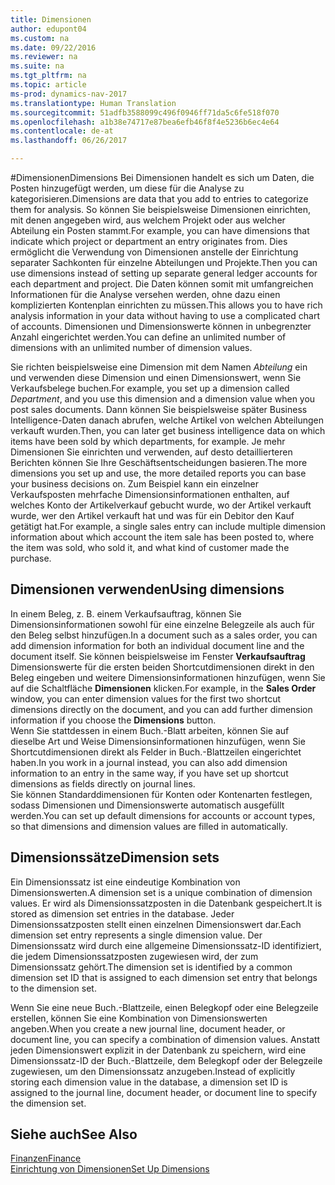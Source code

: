```yaml
---
title: Dimensionen
author: edupont04
ms.custom: na
ms.date: 09/22/2016
ms.reviewer: na
ms.suite: na
ms.tgt_pltfrm: na
ms.topic: article
ms-prod: dynamics-nav-2017
ms.translationtype: Human Translation
ms.sourcegitcommit: 51adfb3588099c496f0946ff71da5c6fe518f070
ms.openlocfilehash: a1b38e74717e87bea6efb46f8f4e5236b6ec4e64
ms.contentlocale: de-at
ms.lasthandoff: 06/26/2017

---
```


#<a name="dimensions"></a><span data-ttu-id="8415b-102">Dimensionen</span><span class="sxs-lookup"><span data-stu-id="8415b-102">Dimensions</span></span>
<span data-ttu-id="8415b-103">Bei Dimensionen handelt es sich um Daten, die Posten hinzugefügt werden, um diese für die Analyse zu kategorisieren.</span><span class="sxs-lookup"><span data-stu-id="8415b-103">Dimensions are data that you add to entries to categorize them for analysis.</span></span> <span data-ttu-id="8415b-104">So können Sie beispielsweise Dimensionen einrichten, mit denen angegeben wird, aus welchem Projekt oder aus welcher Abteilung ein Posten stammt.</span><span class="sxs-lookup"><span data-stu-id="8415b-104">For example, you can have dimensions that indicate which project or department an entry originates from.</span></span>
<span data-ttu-id="8415b-105">Dies ermöglicht die Verwendung von Dimensionen anstelle der Einrichtung separater Sachkonten für einzelne Abteilungen und Projekte.</span><span class="sxs-lookup"><span data-stu-id="8415b-105">Then you can use dimensions instead of setting up separate general ledger accounts for each department and project.</span></span> <span data-ttu-id="8415b-106">Die Daten können somit mit umfangreichen Informationen für die Analyse versehen werden, ohne dazu einen komplizierten Kontenplan einrichten zu müssen.</span><span class="sxs-lookup"><span data-stu-id="8415b-106">This allows you to have rich analysis information in your data without having to use a complicated chart of accounts.</span></span>
<span data-ttu-id="8415b-107">Dimensionen und Dimensionswerte können in unbegrenzter Anzahl eingerichtet werden.</span><span class="sxs-lookup"><span data-stu-id="8415b-107">You can define an unlimited number of dimensions with an unlimited number of dimension values.</span></span>  

<span data-ttu-id="8415b-108">Sie richten beispielsweise eine Dimension mit dem Namen *Abteilung* ein und verwenden diese Dimension und einen Dimensionswert, wenn Sie Verkaufsbelege buchen.</span><span class="sxs-lookup"><span data-stu-id="8415b-108">For example, you set up a dimension called *Department*, and you use this dimension and a dimension value when you post sales documents.</span></span> <span data-ttu-id="8415b-109">Dann können Sie beispielsweise später Business Intelligence-Daten danach abrufen, welche Artikel von welchen Abteilungen verkauft wurden.</span><span class="sxs-lookup"><span data-stu-id="8415b-109">Then, you can later get business intelligence data on which items have been sold by which departments, for example.</span></span>
<span data-ttu-id="8415b-110">Je mehr Dimensionen Sie einrichten und verwenden, auf desto detaillierteren Berichten können Sie Ihre Geschäftsentscheidungen basieren.</span><span class="sxs-lookup"><span data-stu-id="8415b-110">The more dimensions you set up and use, the more detailed reports you can base your business decisions on.</span></span> <span data-ttu-id="8415b-111">Zum Beispiel kann ein einzelner Verkaufsposten mehrfache Dimensionsinformationen enthalten, auf welches Konto der Artikelverkauf gebucht wurde, wo der Artikel verkauft wurde, wer den Artikel verkauft hat und was für ein Debitor den Kauf getätigt hat.</span><span class="sxs-lookup"><span data-stu-id="8415b-111">For example, a single sales entry can include multiple dimension information about which account the item sale has been posted to, where the item was sold, who sold it, and what kind of customer made the purchase.</span></span>  

## <a name="using-dimensions"></a><span data-ttu-id="8415b-112">Dimensionen verwenden</span><span class="sxs-lookup"><span data-stu-id="8415b-112">Using dimensions</span></span>
<span data-ttu-id="8415b-113">In einem Beleg, z. B. einem Verkaufsauftrag, können Sie Dimensionsinformationen sowohl für eine einzelne Belegzeile als auch für den Beleg selbst hinzufügen.</span><span class="sxs-lookup"><span data-stu-id="8415b-113">In a document such as a sales order, you can add dimension information for both an individual document line and the document itself.</span></span> <span data-ttu-id="8415b-114">Sie können beispielsweise im Fenster **Verkaufsauftrag** Dimensionswerte für die ersten beiden Shortcutdimensionen direkt in den Beleg eingeben und weitere Dimensionsinformationen hinzufügen, wenn Sie auf die Schaltfläche **Dimensionen** klicken.</span><span class="sxs-lookup"><span data-stu-id="8415b-114">For example, in the **Sales Order** window, you can enter dimension values for the first two shortcut dimensions directly on the document, and you can add further dimension information if you choose the **Dimensions** button.</span></span>  
<span data-ttu-id="8415b-115">Wenn Sie stattdessen in einem Buch.-Blatt arbeiten, können Sie auf dieselbe Art und Weise Dimensionsinformationen hinzufügen, wenn Sie Shortcutdimensionen direkt als Felder in Buch.-Blattzeilen eingerichtet haben.</span><span class="sxs-lookup"><span data-stu-id="8415b-115">In you work in a journal instead, you can also add dimension information to an entry in the same way, if you have set up shortcut dimensions as fields directly on journal lines.</span></span>  
<span data-ttu-id="8415b-116">Sie können Standarddimensionen für Konten oder Kontenarten festlegen, sodass Dimensionen und Dimensionswerte automatisch ausgefüllt werden.</span><span class="sxs-lookup"><span data-stu-id="8415b-116">You can set up default dimensions for accounts or account types, so that dimensions and dimension values are filled in automatically.</span></span>  

## <a name="dimension-sets"></a><span data-ttu-id="8415b-117">Dimensionssätze</span><span class="sxs-lookup"><span data-stu-id="8415b-117">Dimension sets</span></span>
<span data-ttu-id="8415b-118">Ein Dimensionssatz ist eine eindeutige Kombination von Dimensionswerten.</span><span class="sxs-lookup"><span data-stu-id="8415b-118">A dimension set is a unique combination of dimension values.</span></span> <span data-ttu-id="8415b-119">Er wird als Dimensionssatzposten in die Datenbank gespeichert.</span><span class="sxs-lookup"><span data-stu-id="8415b-119">It is stored as dimension set entries in the database.</span></span> <span data-ttu-id="8415b-120">Jeder Dimensionssatzposten stellt einen einzelnen Dimensionswert dar.</span><span class="sxs-lookup"><span data-stu-id="8415b-120">Each dimension set entry represents a single dimension value.</span></span> <span data-ttu-id="8415b-121">Der Dimensionssatz wird durch eine allgemeine Dimensionssatz-ID identifiziert, die jedem Dimensionssatzposten zugewiesen wird, der zum Dimensionssatz gehört.</span><span class="sxs-lookup"><span data-stu-id="8415b-121">The dimension set is identified by a common dimension set ID that is assigned to each dimension set entry that belongs to the dimension set.</span></span>  

<span data-ttu-id="8415b-122">Wenn Sie eine neue Buch.-Blattzeile, einen Belegkopf oder eine Belegzeile erstellen, können Sie eine Kombination von Dimensionswerten angeben.</span><span class="sxs-lookup"><span data-stu-id="8415b-122">When you create a new journal line, document header, or document line, you can specify a combination of dimension values.</span></span> <span data-ttu-id="8415b-123">Anstatt jeden Dimensionswert explizit in der Datenbank zu speichern, wird eine Dimensionssatz-ID der Buch.-Blattzeile, dem Belegkopf oder der Belegzeile zugewiesen, um den Dimensionssatz anzugeben.</span><span class="sxs-lookup"><span data-stu-id="8415b-123">Instead of explicitly storing each dimension value in the database, a dimension set ID is assigned to the journal line, document header, or document line to specify the dimension set.</span></span>  

## <a name="see-also"></a><span data-ttu-id="8415b-124">Siehe auch</span><span class="sxs-lookup"><span data-stu-id="8415b-124">See Also</span></span>
[<span data-ttu-id="8415b-125">Finanzen</span><span class="sxs-lookup"><span data-stu-id="8415b-125">Finance</span></span>](finance-setup.md)  
[<span data-ttu-id="8415b-126">Einrichtung von Dimensionen</span><span class="sxs-lookup"><span data-stu-id="8415b-126">Set Up Dimensions</span></span>](finance-setup-setup-dimensions.md)  

